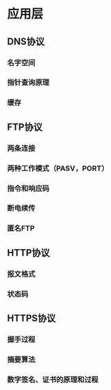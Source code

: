 # 应用层


## DNS协议

### 名字空间

### 指针查询原理

### 缓存



## FTP协议

### 两条连接

### 两种工作模式（PASV，PORT）

### 指令和响应码

### 断电续传

### 匿名FTP


## HTTP协议

### 报文格式

### 状态码



## HTTPS协议

### 握手过程

### 摘要算法

### 数字签名、证书的原理和过程